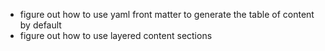 
* figure out how to use yaml front matter to generate the table of content by default
* figure out how to use layered content sections